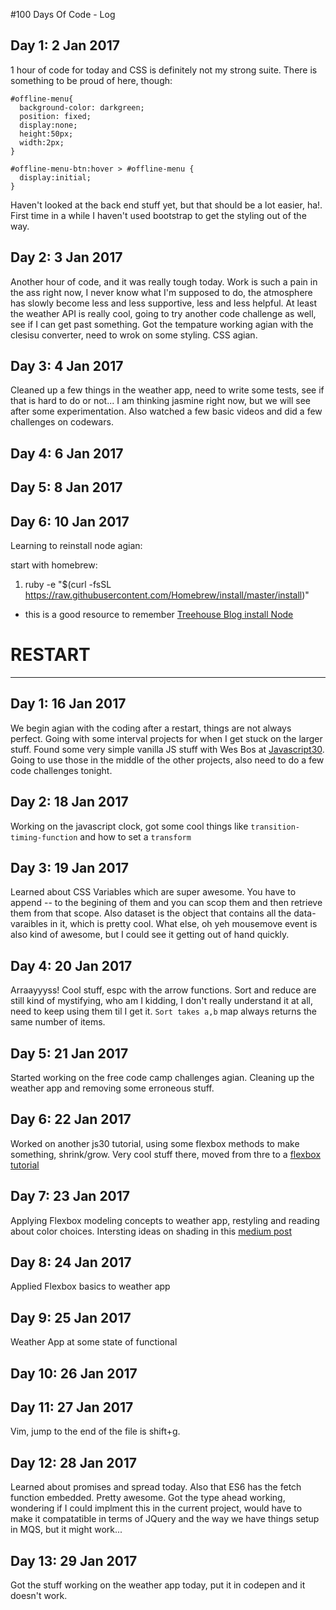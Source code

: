 #100 Days Of Code - Log

## Day 1: 2 Jan 2017

1 hour of code for today and CSS is definitely not my strong suite.  There is something to be proud of here, though:

```
#offline-menu{
  background-color: darkgreen;
  position: fixed;
  display:none;
  height:50px;
  width:2px;
}

#offline-menu-btn:hover > #offline-menu {
  display:initial;
}
```
Haven't looked at the back end stuff yet, but that should be a lot easier, ha!.  First time in a while I haven't used bootstrap to get the styling out of the way.

## Day 2: 3 Jan 2017

Another hour of code, and it was really tough today.  Work is such a pain in the ass right now, I never know what I'm supposed to do, the atmosphere has slowly become less and less supportive, less and less helpful.  At least the weather API is really cool, going to try another code challenge as well, see if I can get past something.  Got the tempature working agian with the clesisu converter, need to wrok on some styling.  CSS agian.

## Day 3: 4 Jan 2017

Cleaned up a few things in the weather app, need to write some tests, see if that is hard to do or not...   I am thinking jasmine right now, but we will see after some experimentation.  Also watched a few basic videos and did a few challenges on codewars.


## Day 4: 6 Jan 2017


## Day 5: 8 Jan 2017


## Day 6: 10 Jan 2017
Learning to reinstall node agian:

start with homebrew:
1. ruby -e "$(curl -fsSL https://raw.githubusercontent.com/Homebrew/install/master/install)"
  - this is a good resource to remember [Treehouse Blog install Node](http://blog.teamtreehouse.com/install-node-js-npm-mac)

#  RESTART
*******

## Day 1: 16 Jan 2017
We begin agian with the coding after a restart, things are not always perfect.  Going with some interval projects for when I get stuck on the larger stuff. Found some very simple vanilla JS stuff with Wes Bos at [Javascript30](https://javascript30.com).  Going to use those in the middle of the other projects, also need to do a few code challenges tonight.  

## Day 2: 18 Jan 2017
Working on the javascript clock, got some cool things like ```transition-timing-function``` and how to set a ```transform```

## Day 3: 19 Jan 2017
Learned about CSS Variables which are super awesome.  You have to append -- to the begining of them and you can scop them and then retrieve them from that scope.  Also dataset is the object that contains all the data- varaibles in it, which is pretty cool.  What else, oh yeh mousemove event is also kind of awesome, but I could see it getting out of hand quickly.

## Day 4: 20 Jan 2017
Arraayyyss!  Cool stuff, espc with the arrow functions.  Sort and reduce are still kind of mystifying, who am I kidding, I don't really understand it at all, need to keep using them til I get it.  ```Sort takes a,b```  map always returns the same number of items.

## Day 5: 21 Jan 2017
Started working on the free code camp challenges agian.  Cleaning up the weather app and removing some erroneous stuff.

## Day 6: 22 Jan 2017
Worked on another js30 tutorial, using some flexbox methods to make something, shrink/grow.  Very cool stuff there, moved from thre to a [flexbox tutorial](https://medium.freecodecamp.com/understanding-flexbox-everything-you-need-to-know-b4013d4dc9af#.cacetq1w2)

## Day 7: 23 Jan 2017
Applying Flexbox modeling concepts to weather app, restyling and reading about color choices.  Intersting ideas on shading in this [medium post](https://medium.com/@erikdkennedy/color-in-ui-design-a-practical-framework-e18cacd97f9e#.vmm36ecvu)

## Day 8: 24 Jan 2017
Applied Flexbox basics to weather app

## Day 9: 25 Jan 2017
Weather App at some state of functional

## Day 10: 26 Jan 2017

## Day 11: 27 Jan 2017
Vim, jump to the end of the file is shift+g.  

## Day 12: 28 Jan 2017
Learned about promises and spread today.  Also that ES6 has the fetch function embedded.  Pretty awesome. Got the type ahead working, wondering if I could implment this in the current project, would have to make it compatatible in terms of JQuery and the way we have things setup in MQS, but it might work...

## Day 13: 29 Jan 2017
Got the stuff working on the weather app today, put it in codepen and it doesn't work.


